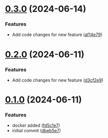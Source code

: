 # [0.3.0](https://github.com/manthanank/learn-nodejs/compare/v0.2.0...v0.3.0) (2024-06-14)


### Features

* Add code changes for new feature ([af14e79](https://github.com/manthanank/learn-nodejs/commit/af14e799eeb3f0fcee04f874622a636ebae16bcd))



# [0.2.0](https://github.com/manthanank/learn-nodejs/compare/v0.1.0...v0.2.0) (2024-06-11)


### Features

* Add code changes for new feature ([d3cf2e9](https://github.com/manthanank/learn-nodejs/commit/d3cf2e94ceb8e897b7a44ce6941662b800e20f79))



# [0.1.0](https://github.com/manthanank/learn-nodejs/compare/dbeb5e73496d5e54a3664269d0e06e5ad1ac2565...v0.1.0) (2024-06-11)


### Features

* docker added ([fd5c1e7](https://github.com/manthanank/learn-nodejs/commit/fd5c1e7884fd3930142252ad816d0808fa6ac038))
* initial commit ([dbeb5e7](https://github.com/manthanank/learn-nodejs/commit/dbeb5e73496d5e54a3664269d0e06e5ad1ac2565))



